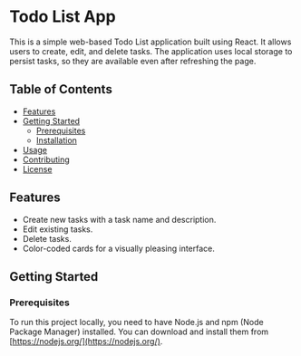 # Todo List App

This is a simple web-based Todo List application built using React. It allows users to create, edit, and delete tasks. The application uses local storage to persist tasks, so they are available even after refreshing the page.

## Table of Contents
- [Features](#features)
- [Getting Started](#getting-started)
  - [Prerequisites](#prerequisites)
  - [Installation](#installation)
- [Usage](#usage)
- [Contributing](#contributing)
- [License](#license)

## Features

- Create new tasks with a task name and description.
- Edit existing tasks.
- Delete tasks.
- Color-coded cards for a visually pleasing interface.

## Getting Started

### Prerequisites

To run this project locally, you need to have Node.js and npm (Node Package Manager) installed. You can download and install them from [https://nodejs.org/](https://nodejs.org/).



